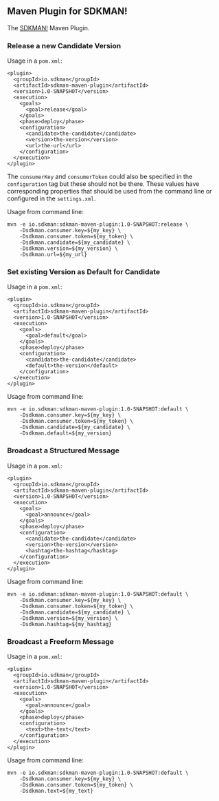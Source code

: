 ## Maven Plugin for SDKMAN!

The [SDKMAN!](http://sdkman.io) Maven Plugin.

### Release a new Candidate Version

Usage in a `pom.xml`:

```
<plugin>
  <groupId>io.sdkman</groupId>
  <artifactId>sdkman-maven-plugin</artifactId>
  <version>1.0-SNAPSHOT</version>
  <execution>
    <goals>
      <goal>release</goal>
    </goals>
    <phase>deploy</phase>
    <configuration>
      <candidate>the-candidate</candidate>
      <version>the-version</version>
      <url>the-url</url>
    </configuration>
  </execution>
</plugin>
```

The `consumerKey` and `consumerToken` could also be specified in the `configuration` tag but these should not be there. These
values have corresponding properties that should be used from the command line or configured in the `settings.xml`.

Usage from command line:

```
mvn -e io.sdkman:sdkman-maven-plugin:1.0-SNAPSHOT:release \ 
    -Dsdkman.consumer.key=${my_key} \
    -Dsdkman.consumer.token=${my_token} \
    -Dsdkman.candidate=${my_candidate} \
    -Dsdkman.version=${my_version} \
    -Dsdkman.url=${my_url}
```

### Set existing Version as Default for Candidate

Usage in a `pom.xml`:

```
<plugin>
  <groupId>io.sdkman</groupId>
  <artifactId>sdkman-maven-plugin</artifactId>
  <version>1.0-SNAPSHOT</version>
  <execution>
    <goals>
      <goal>default</goal>
    </goals>
    <phase>deploy</phase>
    <configuration>
      <candidate>the-candidate</candidate>
      <default>the-version</default>
    </configuration>
  </execution>
</plugin>
```

Usage from command line:

```
mvn -e io.sdkman:sdkman-maven-plugin:1.0-SNAPSHOT:default \ 
    -Dsdkman.consumer.key=${my_key} \
    -Dsdkman.consumer.token=${my_token} \
    -Dsdkman.candidate=${my_candidate} \
    -Dsdkman.default=${my_version}
```

### Broadcast a Structured Message

Usage in a `pom.xml`:

```
<plugin>
  <groupId>io.sdkman</groupId>
  <artifactId>sdkman-maven-plugin</artifactId>
  <version>1.0-SNAPSHOT</version>
  <execution>
    <goals>
      <goal>announce</goal>
    </goals>
    <phase>deploy</phase>
    <configuration>
      <candidate>the-candidate</candidate>
      <version>the-version</version>
      <hashtag>the-hashtag</hashtag>
    </configuration>
  </execution>
</plugin>
```

Usage from command line:

```
mvn -e io.sdkman:sdkman-maven-plugin:1.0-SNAPSHOT:default \ 
    -Dsdkman.consumer.key=${my_key} \
    -Dsdkman.consumer.token=${my_token} \
    -Dsdkman.candidate=${my_candidate} \
    -Dsdkman.version=${my_version} \
    -Dsdkman.hashtag=${my_hashtag}
```

### Broadcast a Freeform Message

Usage in a `pom.xml`:

```
<plugin>
  <groupId>io.sdkman</groupId>
  <artifactId>sdkman-maven-plugin</artifactId>
  <version>1.0-SNAPSHOT</version>
  <execution>
    <goals>
      <goal>announce</goal>
    </goals>
    <phase>deploy</phase>
    <configuration>
      <text>the-text</text>
    </configuration>
  </execution>
</plugin>
```

Usage from command line:

```
mvn -e io.sdkman:sdkman-maven-plugin:1.0-SNAPSHOT:default \ 
    -Dsdkman.consumer.key=${my_key} \
    -Dsdkman.consumer.token=${my_token} \
    -Dsdkman.text=${my_text}
```

